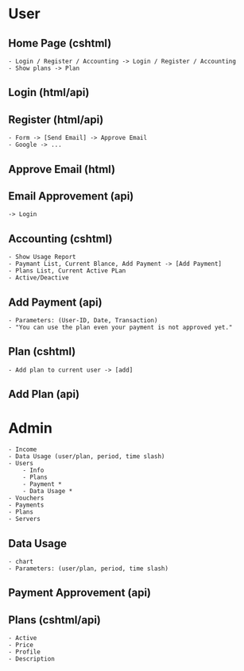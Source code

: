 # User

## Home Page (cshtml)
	- Login / Register / Accounting -> Login / Register / Accounting
	- Show plans -> Plan

## Login (html/api)

## Register (html/api)
	- Form -> [Send Email] -> Approve Email
	- Google -> ...

## Approve Email (html)

## Email Approvement (api)
	-> Login

## Accounting (cshtml)
	- Show Usage Report
	- Paymant List, Current Blance, Add Payment -> [Add Payment]
	- Plans List, Current Active PLan
	- Active/Deactive

## Add Payment (api)
	- Parameters: (User-ID, Date, Transaction)
	- "You can use the plan even your payment is not approved yet."

## Plan (cshtml)
	- Add plan to current user -> [add]

## Add Plan (api)

# Admin
	- Income
	- Data Usage (user/plan, period, time slash)
	- Users
		- Info
		- Plans
		- Payment *
		- Data Usage *
	- Vouchers
	- Payments
	- Plans
	- Servers

## Data Usage
	- chart
	- Parameters: (user/plan, period, time slash)

## Payment Approvement (api)

## Plans (cshtml/api)
	- Active
	- Price
	- Profile
	- Description
